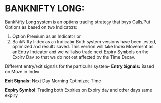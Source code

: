# BANKNIFTY LONG:

BankNifty Long system is an options trading strategy that buys Calls/Put Options as based on two Indicators:
1.	Option Premium as an Indicator or
2.	BankNifty Index as an Indicator
Both system versions have been tested, optimized and results saved.
This version will take Index Movement as an Entry Indicator and we will also trade next Expiry Symbols on the Expiry Day so that we do not get affected by the Time Decay.

Different entry/exit signals for the particular system-
**Entry Signals:** Based on Move in Index

**Exit Signals:** Next Day Morning Optimized Time

**Expiry Symbol:** Trading both Expiries on Expiry day and other days same expiry


